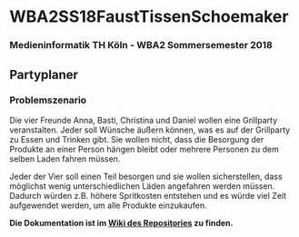 # WBA2SS18FaustTissenSchoemaker
### Medieninformatik TH Köln - WBA2 Sommersemester 2018

## Partyplaner
### Problemszenario
Die vier Freunde Anna, Basti, Christina und Daniel wollen eine Grillparty veranstalten. Jeder soll Wünsche äußern können, was es auf der Grillparty zu Essen und Trinken gibt. Sie wollen nicht, dass die Besorgung der Produkte an einer Person hängen bleibt oder mehrere Personen zu dem selben Laden fahren müssen.

Jeder der Vier soll einen Teil besorgen und sie wollen sicherstellen, dass möglichst wenig unterschiedlichen Läden angefahren werden müssen. Dadurch würden z.B. höhere Spritkosten entstehen und es würde viel Zeit aufgewendet werden, um alle Produkte einzukaufen.

**Die Dokumentation ist im [Wiki des Repositories](https://github.com/JulianSchoem/WBA2SS18FaustTissenSchoemaker/wiki) zu finden.**
